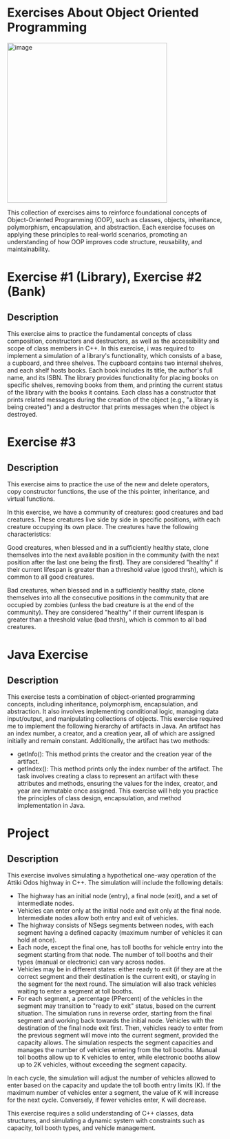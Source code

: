 # Exercises About Object Oriented Programming

<img width="371" alt="image" src="https://github.com/user-attachments/assets/c02d8ec5-edfb-40c0-9def-16aabc997dcb">

This collection of exercises aims to reinforce foundational concepts of Object-Oriented Programming (OOP), such as classes, objects, inheritance, polymorphism, encapsulation, and abstraction. Each exercise focuses on applying these principles to real-world scenarios, promoting an understanding of how OOP improves code structure, reusability, and maintainability.

# Exercise #1 (Library), Exercise #2 (Bank)
## Description
This exercise aims to practice the fundamental concepts of class composition, constructors and destructors, as well as the accessibility and scope of class members in C++. In this exercise, i was  required to implement a simulation of a library's functionality, which consists of a base, a cupboard, and three shelves. The cupboard contains two internal shelves, and each shelf hosts books. Each book includes its title, the author's full name, and its ISBN.
The library provides functionality for placing books on specific shelves, removing books from them, and printing the current status of the library with the books it contains. Each class has a constructor that prints related messages during the creation of the object (e.g., "a library is being created") and a destructor that prints messages when the object is destroyed.



# Exercise #3
## Description
This exercise aims to practice the use of the new and delete operators, copy constructor functions, the use of the this pointer, inheritance, and virtual functions.

In this exercise, we have a community of creatures: good creatures and bad creatures. These creatures live side by side in specific positions, with each creature occupying its own place. The creatures have the following characteristics:

Good creatures, when blessed and in a sufficiently healthy state, clone themselves into the next available position in the community (with the next position after the last one being the first). They are considered "healthy" if their current lifespan is greater than a threshold value (good thrsh), which is common to all good creatures.

Bad creatures, when blessed and in a sufficiently healthy state, clone themselves into all the consecutive positions in the community that are occupied by zombies (unless the bad creature is at the end of the community). They are considered "healthy" if their current lifespan is greater than a threshold value (bad thrsh), which is common to all bad creatures.


# Java Exercise
## Description
This exercise tests a combination of object-oriented programming concepts, including inheritance, polymorphism, encapsulation, and abstraction. It also involves implementing conditional logic, managing data input/output, and manipulating collections of objects.
This exercise required me to implement the following hierarchy of artifacts in Java. An artifact has an index number, a creator, and a creation year, all of which are assigned initially and remain constant. Additionally, the artifact has two methods:

* getInfo(): This method prints the creator and the creation year of the artifact.
* getIndex(): This method prints only the index number of the artifact.
The task involves creating a class to represent an artifact with these attributes and methods, ensuring the values for the index, creator, and year are immutable once assigned. This exercise will help you practice the principles of class design, encapsulation, and method implementation in Java.

# Project
## Description
This exercise involves simulating a hypothetical one-way operation of the Attiki Odos highway in C++. The simulation will include the following details:

* The highway has an initial node (entry), a final node (exit), and a set of intermediate nodes.
* Vehicles can enter only at the initial node and exit only at the final node. Intermediate nodes allow both entry and exit of vehicles.
* The highway consists of NSegs segments between nodes, with each segment having a defined capacity (maximum number of vehicles it can hold at once).
* Each node, except the final one, has toll booths for vehicle entry into the segment starting from that node. The number of toll booths and their types (manual or electronic) can vary across nodes.
* Vehicles may be in different states: either ready to exit (if they are at the correct segment and their destination is the current exit), or staying in the segment for the next round. The simulation will also track vehicles waiting to enter a segment at toll booths.
* For each segment, a percentage (PPercent) of the vehicles in the segment may transition to "ready to exit" status, based on the current situation.
The simulation runs in reverse order, starting from the final segment and working back towards the initial node. Vehicles with the destination of the final node exit first. Then, vehicles ready to enter from the previous segment will move into the current segment, provided the capacity allows. The simulation respects the segment capacities and manages the number of vehicles entering from the toll booths. Manual toll booths allow up to K vehicles to enter, while electronic booths allow up to 2K vehicles, without exceeding the segment capacity.

In each cycle, the simulation will adjust the number of vehicles allowed to enter based on the capacity and update the toll booth entry limits (K). If the maximum number of vehicles enter a segment, the value of K will increase for the next cycle. Conversely, if fewer vehicles enter, K will decrease.

This exercise requires a solid understanding of C++ classes, data structures, and simulating a dynamic system with constraints such as capacity, toll booth types, and vehicle management.
